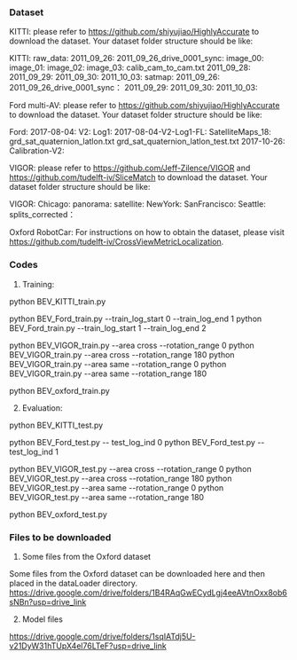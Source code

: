 ### Dataset
KITTI:
please refer to https://github.com/shiyujiao/HighlyAccurate to download the dataset.
Your dataset folder structure should be like: 

KITTI:
  raw_data:
    2011_09_26:
      2011_09_26_drive_0001_sync:
        image_00:
        image_01:
        image_02:
        image_03:
	calib_cam_to_cam.txt
    2011_09_28:
    2011_09_29:
    2011_09_30:
    2011_10_03:
  satmap:
    2011_09_26:
        2011_09_26_drive_0001_sync：
    2011_09_29:
    2011_09_30:
    2011_10_03:


Ford multi-AV:
please refer to https://github.com/shiyujiao/HighlyAccurate to download the dataset.
Your dataset folder structure should be like: 

Ford:
  2017-08-04:
    V2:
      Log1:
        2017-08-04-V2-Log1-FL:
        SatelliteMaps_18:
        grd_sat_quaternion_latlon.txt
        grd_sat_quaternion_latlon_test.txt
  2017-10-26:
  Calibration-V2:

VIGOR:
please refer to https://github.com/Jeff-Zilence/VIGOR and https://github.com/tudelft-iv/SliceMatch to download the dataset.
Your dataset folder structure should be like: 

VIGOR:
    Chicago:
        panorama:
        satellite:
    NewYork:
    SanFrancisco:
    Seattle:
    splits_corrected：

Oxford RobotCar:
For instructions on how to obtain the dataset, please visit https://github.com/tudelft-iv/CrossViewMetricLocalization.


### Codes
1. Training:

python BEV_KITTI_train.py

python BEV_Ford_train.py --train_log_start 0 --train_log_end 1 
python BEV_Ford_train.py --train_log_start 1 --train_log_end 2 

python BEV_VIGOR_train.py --area cross --rotation_range 0
python BEV_VIGOR_train.py --area cross --rotation_range 180
python BEV_VIGOR_train.py --area same --rotation_range 0
python BEV_VIGOR_train.py --area same --rotation_range 180

python BEV_oxford_train.py  


2. Evaluation:

python BEV_KITTI_test.py

python BEV_Ford_test.py -- test_log_ind 0
python BEV_Ford_test.py -- test_log_ind 1

python BEV_VIGOR_test.py --area cross --rotation_range 0
python BEV_VIGOR_test.py --area cross --rotation_range 180
python BEV_VIGOR_test.py --area same --rotation_range 0
python BEV_VIGOR_test.py --area same --rotation_range 180

python BEV_oxford_test.py 

### Files to be downloaded
1. Some files from the Oxford dataset

Some files from the Oxford dataset can be downloaded here and then placed in the dataLoader directory.
https://drive.google.com/drive/folders/1B4RAqGwECydLgj4eeAVtnOxx8ob6sNBn?usp=drive_link

2. Model files

https://drive.google.com/drive/folders/1sqIATdj5U-v21DyW31hTUpX4el76LTeF?usp=drive_link
